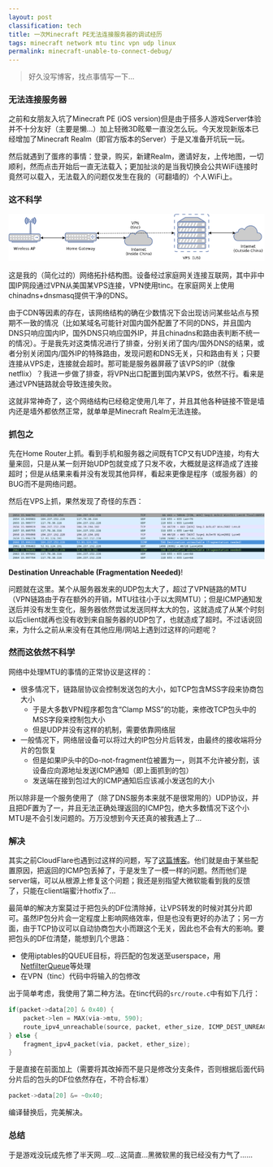 ```yaml
---
layout: post
classification: tech
title: 一次Minecraft PE无法连接服务器的调试经历
tags: minecraft network mtu tinc vpn udp linux
permalink: minecraft-unable-to-connect-debug/
---
```


> 好久没写博客，找点事情写一下…

### 无法连接服务器

之前和女朋友入坑了Minecraft PE (iOS version)但是由于搭多人游戏Server体验并不十分友好（主要是懒…）加上轻微3D眩晕一直没怎么玩。今天发现新版本已经增加了Minecraft Realm（即官方版本的Server）于是又准备开坑玩一玩。

然后就遇到了蛋疼的事情：登录，购买，新建Realm，邀请好友，上传地图，一切顺利，然而点击开始后一直无法载入；更加扯淡的是当我切换会公共WiFi连接时竟然可以载入，无法载入的问题仅发生在我的（可翻墙的）个人WiFi上。

### 这不科学

![](./images/vpn-network-diagram.png)

这是我的（简化过的）网络拓扑结构图。设备经过家庭网关连接互联网，其中非中国IP网段通过VPN从美国某VPS连接，VPN使用tinc。在家庭网关上使用chinadns+dnsmasq提供干净的DNS。

由于CDN等因素的存在，该网络结构的确在少数情况下会出现访问某些站点与预期不一致的情况（比如某域名可能针对国内国外配置了不同的DNS，并且国内DNS只响应国内IP，国外DNS只响应国外IP，并且chinadns和路由表判断不统一的情况）。于是我先对这类情况进行了排查，分别关闭了国内/国外DNS的结果，或者分别关闭国内/国外IP的特殊路由，发现问题和DNS无关，只和路由有关；只要连接从VPS走，连接就会超时。那可能是服务器屏蔽了该VPS的IP（就像netflix）？我进一步做了排查，将VPN出口配置到国内某VPS，依然不行。看来是通过VPN链路就会导致连接失败。

这就非常神奇了，这个网络结构已经稳定使用几年了，并且其他各种链接不管是墙内还是墙外都依然正常，就单单是Minecraft Realm无法连接。

### 抓包之

先在Home Router上抓。看到手机和服务器之间既有TCP又有UDP连接，均有大量来回，只是从某一刻开始UDP包就变成了只发不收，大概就是这样造成了连接超时；但是从结果来看并没有发现其他异样，看起来更像是程序（或服务器）的BUG而不是网络问题。

然后在VPS上抓，果然发现了奇怪的东西：

![](./images/icmp-fragment-needed-wireshark.png)

**Destination Unreachable (Fragmentation Needed)**!

问题就在这里。某个从服务器发来的UDP包太大了，超过了VPN链路的MTU（VPN链路由于存在额外的开销，MTU往往小于以太网MTU）；但是ICMP通知发送后并没有发生变化，服务器依然尝试发送同样太大的包，这就造成了从某个时刻以后client就再也没有收到来自服务器的UDP包了，也就造成了超时。不过话说回来，为什么之前从来没有在其他应用/网站上遇到过这样的问题呢？

### 然而这依然不科学

网络中处理MTU的事情的正常协议是这样的：

- 很多情况下，链路层协议会控制发送包的大小，如TCP包含MSS字段来协商包大小
    - 于是大多数VPN程序都包含“Clamp MSS”的功能，来修改TCP包头中的MSS字段来控制包大小
    - 但是UDP并没有这样的机制，需要依靠网络层
- 一般情况下，网络层设备可以将过大的IP包分片后转发，由最终的接收端将分片的包恢复
    - 但是如果IP头中的Do-not-fragment位被置为一，则其不允许被分割，该设备应向源地址发送ICMP通知（即上面抓到的包）
    - 发送端在接到包过大的ICMP通知后应该减小发送包的大小

所以除非是一个服务使用了（除了DNS服务本来就不是很常用的）UDP协议，并且把DF置为了一，并且无法正确处理返回的ICMP包，绝大多数情况下这个小MTU是不会引发问题的。万万没想到今天还真的被我遇上了…

### 解决

其实之前CloudFlare也遇到过这样的问题，写了[这篇博客](https://blog.cloudflare.com/path-mtu-discovery-in-practice/)。他们就是由于某些配置原因，把返回的ICMP包丢掉了，于是发生了一模一样的问题。然而他们是server端，可以从根源上修复这个问题；我还是别指望大微软能看到我的反馈了，只能在client端蜜汁hotfix了…

最简单的解决方案莫过于把包头的DF位清除掉，让VPS转发的时候对其分片即可。虽然IP包分片会一定程度上影响网络效率，但是也没有更好的办法了；另一方面，由于TCP协议可以自动协商包大小而跟这个无关，因此也不会有大的影响。要把包头的DF位清楚，能想到几个思路：

- 使用iptables的QUEUE目标，将匹配的包发送至userspace，用[NetfilterQueue](https://pypi.python.org/pypi/NetfilterQueue)等处理
- 在VPN（tinc）代码中将输入的包修改

出于简单考虑，我使用了第二种方法。在tinc代码的`src/route.c`中有如下几行：

```c
if(packet->data[20] & 0x40) {
    packet->len = MAX(via->mtu, 590);
    route_ipv4_unreachable(source, packet, ether_size, ICMP_DEST_UNREACH, ICMP_FRAG_NEEDED);
} else {
    fragment_ipv4_packet(via, packet, ether_size);
}
```

于是直接在前面加上（需要将其改掉而不是只是修改分支条件，否则根据后面代码分片后的包头的DF位依然存在，不符合标准）

```c
packet->data[20] &= ~0x40;
```

编译替换后，完美解决。

### 总结

于是游戏没玩成先修了半天网…哎…这简直…黑微软黑的我已经没有力气了……
